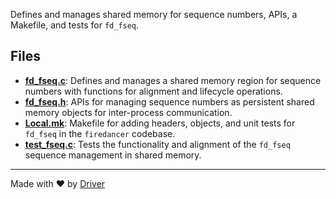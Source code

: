 <!--------------------------------------------------------------------------------->
<!-- IMPORTANT: This file is auto-generated by Driver (https://driver.ai). -------->
<!-- Manual edits may be overwritten on future commits. --------------------------->
<!--------------------------------------------------------------------------------->

Defines and manages shared memory for sequence numbers, APIs, a Makefile, and tests for `fd_fseq`.


## Files
- **[fd_fseq.c](fd_fseq.c.md)**: Defines and manages a shared memory region for sequence numbers with functions for alignment and lifecycle operations.
- **[fd_fseq.h](fd_fseq.h.md)**: APIs for managing sequence numbers as persistent shared memory objects for inter-process communication.
- **[Local.mk](Local.mk.md)**: Makefile for adding headers, objects, and unit tests for `fd_fseq` in the `firedancer` codebase.
- **[test_fseq.c](test_fseq.c.md)**: Tests the functionality and alignment of the `fd_fseq` sequence management in shared memory.

---
Made with ❤️ by [Driver](https://www.driver.ai/)